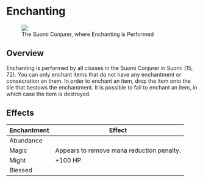 # Enchanting

<figure>
  <img src="../../images/enchanting.jpg" />
  <figcaption>The Suomi Conjurer, where Enchanting is Performed</figcaption>
</figure>

## Overview

Enchanting is performed by all classes in the Suomi Conjurer in Suomi (15, 72). You can only enchant items that do not have any enchantment or consecration on them. In order to enchant an item, drop the item onto the tile that bestows the enchantment. It is possible to fail to enchant an item, in which case the item is destroyed.

## Effects

| Enchantment | Effect |
| - | - |
| Abundance |  |
| Magic | Appears to remove mana reduction penalty. |
| Might | +100 HP |
| Blessed |  |

